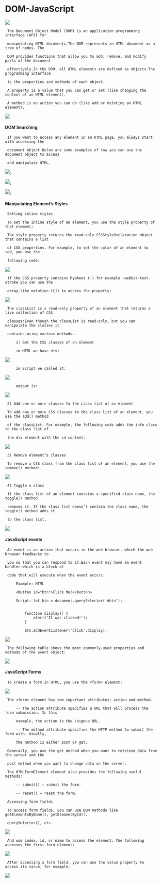 # DOM-JavaScript

   ![](./img/1.jpg)

     The Document Object Model (DOM) is an application programming interface (API) for 
     
     manipulating HTML documents.The DOM represents an HTML document as a tree of nodes. The 
     
     DOM provides functions that allow you to add, remove, and modify parts of the document 
     
     effectively.In the DOM, all HTML elements are defined as objects.The programming interface 
     
     is the properties and methods of each object.
     
     A property is a value that you can get or set (like changing the content of an HTML element).
     
     A method is an action you can do (like add or deleting an HTML element).
     
   ![](./img/2.PNG)

 #### DOM Searching

     If you want to access any element in an HTML page, you always start with accessing the 
     
     document object Below are some examples of how you can use the document object to access 
     
     and manipulate HTML.
  ![](./img/3.PNG);

  ![](./img/4.PNG);

  ![](./img/5.PNG);

 #### Manipulating Element’s Styles

     Setting inline styles

     To set the inline style of an element, you use the style property of that element:
     
     The style property returns the read-only CSSStyleDeclaration object that contains a list 
     
     of CSS properties. For example, to set the color of an element to red, you use the 
     
     following code:

  ![](./img/6.PNG)

     If the CSS property contains hyphens (-) for example -webkit-text-stroke you can use the 
     
     array-like notation ([]) to access the property:

   ![](./img/7.PNG)

     The classList is a read-only property of an element that returns a live collection of CSS 
     
     classes:Even though the classList is read-only, but you can manipulate the classes it 
     
     contains using various methods.

         1) Get the CSS classes of an element
         
         in HTML we have div:
   ![](./img/8.PNG)

         in Script we called it:

   ![](./img/9.PNG)

         output is:

   ![](./img/10.PNG)

     2) Add one or more classes to the class list of an element

     To add one or more CSS classes to the class list of an element, you use the add() method 
     
     of the classList. For example, the following code adds the info class to the class list of 
     
     the div element with the id content:

   ![](./img/11.PNG)

     3) Remove element’s classes

     To remove a CSS class from the class list of an element, you use the remove() method:

   ![](./img/12.PNG)

     4) Toggle a class

     If the class list of an element contains a specified class name, the toggle() method 
     
     removes it. If the class list doesn’t contain the class name, the toggle() method adds it 
     
     to the class list.

   ![](./img/13.PNG)
 #### JavaScript events

     An event is an action that occurs in the web browser, which the web browser feedbacks to 
     
     you so that you can respond to it.Each event may have an event handler which is a block of 
     
     code that will execute when the event occurs.
         
         Example: HTML
         
         <button id="btn">Click Me!</button>
         
         Script: let btn = document.querySelector('#btn');


             function display() {
                 alert('It was clicked!');
             }
             
             btn.addEventListener('click',display);

   ![](./img/14.PNG)
    
     The following table shows the most commonly-used properties and methods of the event object:
 
   ![](./img/15.PNG) 

 #### JavaScript Forms

     To create a form in HTML, you use the <form> element:

![](./img/16.PNG)

     The <form> element has two important attributes: action and method.
     
         -- The action attribute specifies a URL that will process the form submission. In this 
         
         example, the action is the /signup URL.

         -- The method attribute specifies the HTTP method to submit the form with. Usually, 
         
         the method is either post or get.
     
     Generally, you use the get method when you want to retrieve data from the server and the 
     
     post method when you want to change data on the server.
     
     The HTMLFormElement element also provides the following useful methods:

         -- submit() – submit the form.
         
         -- reset() – reset the form.
 
     Accessing form fields

     To access form fields, you can use DOM methods like getElementsByName(), getElementById(), 
     
     querySelector(), etc.

   ![](./img/17.PNG)

     And use index, id, or name to access the element. The following accesses the first form element:

   ![](./img/18.PNG)

     After accessing a form field, you can use the value property to access its value, for example:

   ![](./img/19.PNG)
